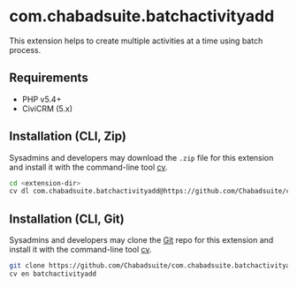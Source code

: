 # com.chabadsuite.batchactivityadd

This extension helps to create multiple activities at a time using batch process.

## Requirements

* PHP v5.4+
* CiviCRM (5.x)

## Installation (CLI, Zip)

Sysadmins and developers may download the `.zip` file for this extension and
install it with the command-line tool [cv](https://github.com/civicrm/cv).

```bash
cd <extension-dir>
cv dl com.chabadsuite.batchactivityadd@https://github.com/Chabadsuite/com.chabadsuite.batchactivityadd/archive/master.zip
```

## Installation (CLI, Git)

Sysadmins and developers may clone the [Git](https://en.wikipedia.org/wiki/Git) repo for this extension and
install it with the command-line tool [cv](https://github.com/civicrm/cv).

```bash
git clone https://github.com/Chabadsuite/com.chabadsuite.batchactivityadd.git
cv en batchactivityadd
```

